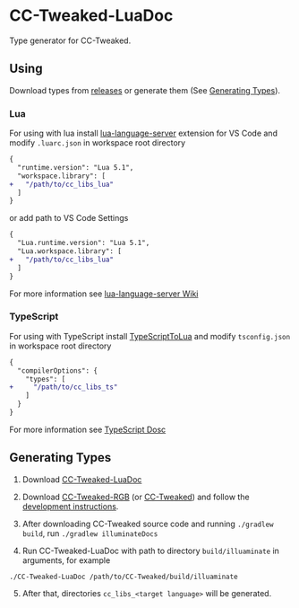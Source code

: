 # CC-Tweaked-LuaDoc

Type generator for CC-Tweaked.

## Using

Download types from [releases](https://github.com/Vlas-Omsk/CC-Tweaked-LuaDoc/releases) or generate them (See [Generating Types](https://github.com/Vlas-Omsk/CC-Tweaked-LuaDoc#generating-types)).

### Lua

For using with lua install [lua-language-server](https://marketplace.visualstudio.com/items?itemName=sumneko.lua) extension for VS Code and modify `.luarc.json` in workspace root directory

```diff
{
  "runtime.version": "Lua 5.1",
  "workspace.library": [
+   "/path/to/cc_libs_lua"
  ]
}
```

or add path to VS Code Settings

```diff
{
  "Lua.runtime.version": "Lua 5.1",
  "Lua.workspace.library": [
+   "/path/to/cc_libs_lua"
  ]
}
```

For more information see [lua-language-server Wiki](https://github.com/sumneko/lua-language-server/wiki/Libraries#manually-applying)

### TypeScript

For using with TypeScript install [TypeScriptToLua](https://typescripttolua.github.io) and modify `tsconfig.json` in workspace root directory

```diff
{
  "compilerOptions": {
    "types": [
+     "/path/to/cc_libs_ts"
    ]
  }
}
```

For more information see [TypeScript Dosc](https://www.typescriptlang.org/tsconfig#types)

## Generating Types

1. Download [CC-Tweaked-LuaDoc](https://github.com/Vlas-Omsk/CC-Tweaked-LuaDoc)

2. Download [CC-Tweaked-RGB](https://github.com/Vlas-Omsk/CC-Tweaked-RGB) (or [CC-Tweaked](https://github.com/cc-tweaked/CC-Tweaked)) and follow the [development instructions](https://github.com/Vlas-Omsk/CC-Tweaked-RGB/blob/mc-1.18.x/CONTRIBUTING.md#developing).

3. After downloading CC-Tweaked source code and running `./gradlew build`, run `./gradlew illuminateDocs`

4. Run CC-Tweaked-LuaDoc with path to directory `build/illuaminate` in arguments, for example

```
./CC-Tweaked-LuaDoc /path/to/CC-Tweaked/build/illuaminate
```

5. After that, directories `cc_libs_<target language>` will be generated.
